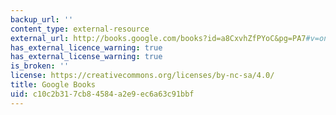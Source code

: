 ```yaml
---
backup_url: ''
content_type: external-resource
external_url: http://books.google.com/books?id=a8CxvhZfPYoC&pg=PA7#v=onepage
has_external_licence_warning: true
has_external_license_warning: true
is_broken: ''
license: https://creativecommons.org/licenses/by-nc-sa/4.0/
title: Google Books
uid: c10c2b31-7cb8-4584-a2e9-ec6a63c91bbf
---
```

